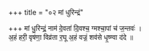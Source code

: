 +++
title = "०२ मां धुरिन्द्रं"

+++
मां धु॒रिन्द्रं॒ नाम॑ दे॒वता॑ दि॒वश्च॒ ग्मश्चा॒पां च॑ ज॒न्तवः॑ ।  
अ॒हं हरी॒ वृष॑णा॒ विव्र॑ता र॒घू अ॒हं वज्रं॒ शव॑से धृ॒ष्ण्वा द॑दे ॥